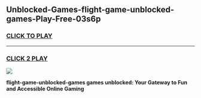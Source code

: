 
## Unblocked-Games-flight-game-unblocked-games-Play-Free-03s6p
<h3>
<a href="https://premium76.site?title=flight-game-unblocked-games&ref=19M">CLICK TO PLAY</a></h3>
<hr>

<h3>
<a href="https://premium76.site?title=flight-game-unblocked-games&ref=19M">CLICK 2 PLAY</a>
  
</h3>

<a href="https://premium76.site?title=flight-game-unblocked-games&ref=19M"><img src="https://clearcache.store/games.png"></a>


**flight-game-unblocked-games games unblocked: Your Gateway to Fun and Accessible Online Gaming**
